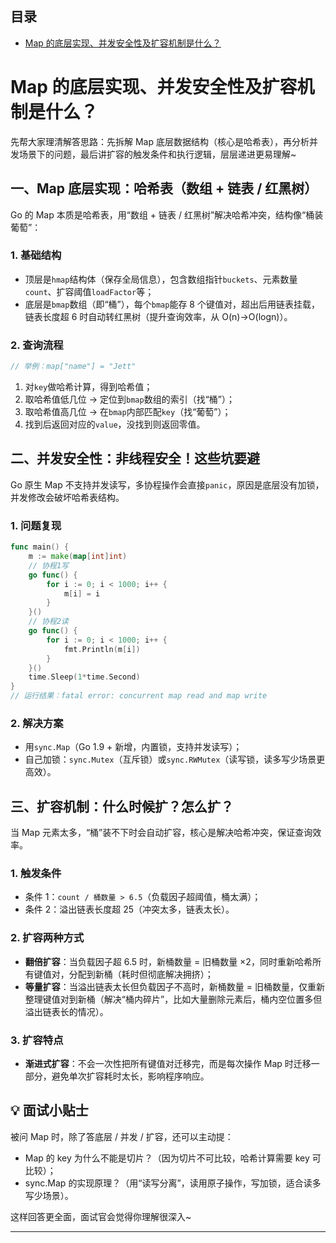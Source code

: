 ## 目录
- [Map 的底层实现、并发安全性及扩容机制是什么？](#Map-的底层实现并发安全性及扩容机制是什么)


# Map 的底层实现、并发安全性及扩容机制是什么？
先帮大家理清解答思路：先拆解 Map 底层数据结构（核心是哈希表），再分析并发场景下的问题，最后讲扩容的触发条件和执行逻辑，层层递进更易理解~

## 一、Map 底层实现：哈希表（数组 + 链表 / 红黑树）
Go 的 Map 本质是哈希表，用“数组 + 链表 / 红黑树”解决哈希冲突，结构像“桶装葡萄”：

### 1. 基础结构
- 顶层是`hmap`结构体（保存全局信息），包含数组指针`buckets`、元素数量`count`、扩容阈值`loadFactor`等；
- 底层是`bmap`数组（即“桶”），每个`bmap`能存 8 个键值对，超出后用链表挂载，链表长度超 6 时自动转红黑树（提升查询效率，从 O(n)→O(logn)）。

### 2. 查询流程
```go
// 举例：map["name"] = "Jett"
```
1. 对`key`做哈希计算，得到哈希值；
2. 取哈希值低几位 → 定位到`bmap`数组的索引（找“桶”）；
3. 取哈希值高几位 → 在`bmap`内部匹配`key`（找“葡萄”）；
4. 找到后返回对应的`value`，没找到则返回零值。

## 二、并发安全性：非线程安全！这些坑要避
Go 原生 Map 不支持并发读写，多协程操作会直接`panic`，原因是底层没有加锁，并发修改会破坏哈希表结构。

### 1. 问题复现
```go
func main() {
    m := make(map[int]int)
    // 协程1写
    go func() {
        for i := 0; i < 1000; i++ {
            m[i] = i
        }
    }()
    // 协程2读
    go func() {
        for i := 0; i < 1000; i++ {
            fmt.Println(m[i])
        }
    }()
    time.Sleep(1*time.Second)
}
// 运行结果：fatal error: concurrent map read and map write
```

### 2. 解决方案
- 用`sync.Map`（Go 1.9 + 新增，内置锁，支持并发读写）；
- 自己加锁：`sync.Mutex`（互斥锁）或`sync.RWMutex`（读写锁，读多写少场景更高效）。

## 三、扩容机制：什么时候扩？怎么扩？
当 Map 元素太多，“桶”装不下时会自动扩容，核心是解决哈希冲突，保证查询效率。

### 1. 触发条件
- 条件 1：`count / 桶数量 > 6.5`（负载因子超阈值，桶太满）；
- 条件 2：溢出链表长度超 25（冲突太多，链表太长）。

### 2. 扩容两种方式
- **翻倍扩容**：当负载因子超 6.5 时，新桶数量 = 旧桶数量 ×2，同时重新哈希所有键值对，分配到新桶（耗时但彻底解决拥挤）；
- **等量扩容**：当溢出链表太长但负载因子不高时，新桶数量 = 旧桶数量，仅重新整理键值对到新桶（解决“桶内碎片”，比如大量删除元素后，桶内空位置多但溢出链表长的情况）。

### 3. 扩容特点
- **渐进式扩容**：不会一次性把所有键值对迁移完，而是每次操作 Map 时迁移一部分，避免单次扩容耗时太长，影响程序响应。

## 💡 面试小贴士
被问 Map 时，除了答底层 / 并发 / 扩容，还可以主动提：
- Map 的 key 为什么不能是切片？（因为切片不可比较，哈希计算需要 key 可比较）；
- sync.Map 的实现原理？（用“读写分离”，读用原子操作，写加锁，适合读多写少场景）。

这样回答更全面，面试官会觉得你理解很深入~

---

